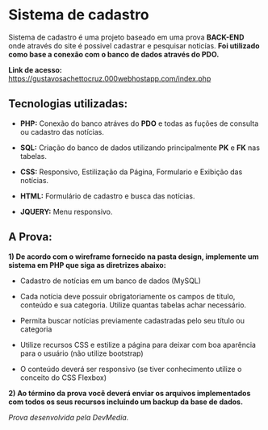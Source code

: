 # Sistema de cadastro

Sistema de cadastro é uma projeto baseado em uma prova __BACK-END__ onde através do site é possivel cadastrar e pesquisar noticías. __Foi utilizado como base a conexão com o banco de dados através do PDO.__ 

__Link de acesso:__ https://gustavosachettocruz.000webhostapp.com/index.php

## Tecnologias utilizadas:

* __PHP:__ Conexão do banco atráves do __PDO__ e todas as fuções de consulta ou cadastro das notícias.
  
* __SQL:__ Criação do banco de dados utilizando principalmente __PK__ e __FK__ nas tabelas.

* __CSS:__ Responsivo, Estilização da Página, Formulario e Exibição das notícias.

* __HTML:__ Formulário de cadastro e busca das notícias.

* __JQUERY:__ Menu responsivo.

## A Prova:

__1) De acordo com o wireframe fornecido na pasta design, implemente um sistema em PHP que siga as diretrizes abaixo:__

* Cadastro de notícias em um banco de dados (MySQL)

* Cada notícia deve possuir obrigatoriamente os campos de título, conteúdo e sua categoria. Utilize quantas tabelas achar necessário.

* Permita buscar notícias previamente cadastradas pelo seu título ou categoria

* Utilize recursos CSS e estilize a página para deixar com boa aparência para o usuário (não utilize bootstrap)

* O conteúdo deverá ser responsivo (se tiver conhecimento utilize o conceito do CSS Flexbox)

__2) Ao término da prova você deverá enviar os arquivos implementados com todos os seus recursos incluindo um backup da base de dados.__

_Prova desenvolvida pela DevMedia._
